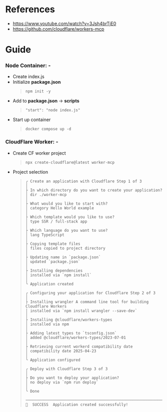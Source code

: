 # References
- https://www.youtube.com/watch?v=3Jsh4brTjE0
- https://github.com/cloudflare/workers-mcp

# Guide
### Node Container: -
- Create index.js
- Initialize **package.json**
    > `npm init -y`
- Add to **package.json** -> **scripts**
    > `"start": "node index.js" `
- Start up container
    > `docker compose up -d`

### CloudFlare Worker: -
- Create CF worker project
    > `npx create-cloudflare@latest worker-mcp`
- Project selection
    > ```
    > ╭ Create an application with Cloudflare Step 1 of 3
    > │
    > ├ In which directory do you want to create your application?
    > │ dir ./worker-mcp
    > │
    > ├ What would you like to start with?
    > │ category Hello World example
    > │
    > ├ Which template would you like to use?
    > │ type SSR / full-stack app
    > │
    > ├ Which language do you want to use?
    > │ lang TypeScript
    > │
    > ├ Copying template files
    > │ files copied to project directory
    > │
    > ├ Updating name in `package.json`
    > │ updated `package.json`
    > │
    > ├ Installing dependencies
    > │ installed via `npm install`
    > │
    > ╰ Application created
    > 
    > ╭ Configuring your application for Cloudflare Step 2 of 3
    > │
    > ├ Installing wrangler A command line tool for building Cloudflare Workers
    > │ installed via `npm install wrangler --save-dev`
    > │
    > ├ Installing @cloudflare/workers-types
    > │ installed via npm
    > │
    > ├ Adding latest types to `tsconfig.json`
    > │ added @cloudflare/workers-types/2023-07-01
    > │
    > ├ Retrieving current workerd compatibility date
    > │ compatibility date 2025-04-23
    > │
    > ╰ Application configured
    > 
    > ╭ Deploy with Cloudflare Step 3 of 3
    > │
    > ├ Do you want to deploy your application?
    > │ no deploy via `npm run deploy`
    > │
    > ╰ Done
    > 
    > ────────────────────────────────────────────────────────────
    > 🎉  SUCCESS  Application created successfully!
    > ```
